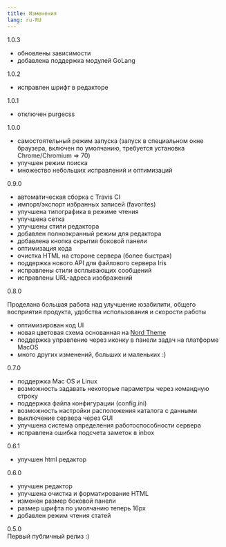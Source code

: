 ```yaml
---
title: Изменения
lang: ru-RU
---
```


<span class="badge bg-primary">1.0.3</span>  

* обновлены зависимости
* добавлена поддержка модулей GoLang

<span class="badge bg-info">1.0.2</span>  

* исправлен шрифт в редакторе

<span class="badge bg-info">1.0.1</span>  

* отключен purgecss

<span class="badge bg-info">1.0.0</span>  

* самостоятельный режим запуска (запуск в специальном окне браузера, включен по умолчанию, требуется установка Chrome/Chromium => 70)
* улучшен режим поиска
* множество небольших исправлений и оптимизаций

<span class="badge bg-info">0.9.0</span>  

* автоматическая сборка с Travis CI
* импорт/экспорт избранных записей (favorites)
* улучшена типографика в режиме чтения
* улучшена сетка
* улучшены стили редактора
* добавлен полноэкранный режим для редактора
* добавлена кнопка скрытия боковой панели
* оптимизация кода
* очистка HTML на стороне сервера (более быстрая)
* поддержка нового API для файлового сервера Iris
* исправлены стили всплывающих сообщений
* исправлены URL-адреса изображений

<span class="badge bg-info">0.8.0</span>  

Проделана большая работа над улучшение юзабилити, общего восприятия продукта, удобства использования и скорости работы

* оптимизирован код UI
* новая цветовая схема основанная на [Nord Theme](https://www.nordtheme.com/)
* поддержка управление через иконку в панели задач на платформе MacOS
* много других изменений, больших и маленьких :)

<span class="badge bg-info">0.7.0</span>  
* поддержка Mac OS и Linux
* возможность задавать некоторые параметры через командную строку
* поддержка файла конфигурации (config.ini)
* возможность настройки расположения каталога с данными
* выключение сервера через GUI
* улучшена система определения работоспособности сервера
* исправлена ошибка подсчета заметок в inbox 

<span class="badge bg-info">0.6.1</span>  
* улучшен html редактор

<span class="badge bg-info">0.6.0</span>  
* улучшен редактор
* улучшена очистка и форматирование HTML
* изменен размер боковой панели
* размер шрифта по умолчанию теперь 16px
* добавлен режим чтения статей

<span class="badge bg-info mb-3">0.5.0</span>  
Первый публичный релиз :)  

